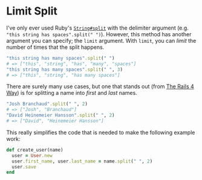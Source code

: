 # Limit Split

I've only ever used Ruby's
[`String#split`](http://ruby-doc.org//core-2.2.0/String.html#method-i-split)
with the delimiter argument (e.g. `"this string has spaces".split(" ")`).
However, this method has another argument you can specify; the `limit`
argument. With `limit`, you can *limit* the number of times that the split
happens.

```ruby
"this string has many spaces".split(" ")
# => ["this", "string", "has", "many", "spaces"]
"this string has many spaces".split(" ", 3)
# => ["this", "string", "has many spaces"]
```

There are surely many use cases, but one that stands out (from [The Rails 4
Way](https://leanpub.com/tr4w)) is for splitting a name into *first* and
*last* names.

```ruby
"Josh Branchaud".split(" ", 2)
# => ["Josh", "Branchaud"]
"David Heinemeier Hansson".split(" ", 2)
# => ["David", "Heinemeier Hansson"]
```

This really simplifies the code that is needed to make the following example
work:

```ruby
def create_user(name)
  user = User.new
  user.first_name, user.last_name = name.split(" ", 2)
  user.save
end
```
